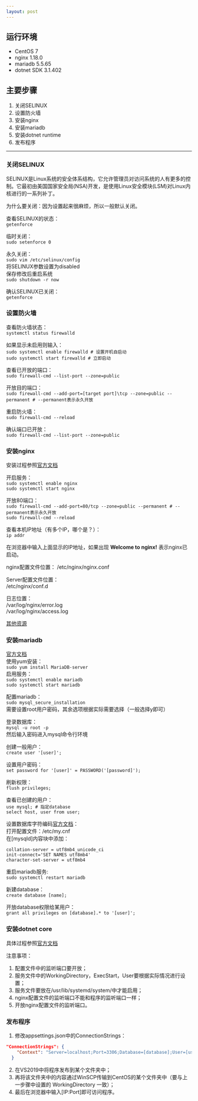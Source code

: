 ```yaml
---
layout: post
---
```


## 运行环境
* CentOS 7
* nginx 1.18.0
* mariadb 5.5.65
* dotnet SDK 3.1.402

## 主要步骤
1. 关闭SELINUX
2. 设置防火墙
3. 安装nginx
4. 安装mariadb
5. 安装dotnet runtime
6. 发布程序

---
### **关闭SELINUX**
SELINUX是Linux系统的安全体系结构，它允许管理员对访问系统的人有更多的控制。它最初由美国国家安全局(NSA)开发，是使用Linux安全模块(LSM)对Linux内核进行的一系列补丁。

为什么要关闭：因为设置起来很麻烦，所以一般默认关闭。

查看SELINUX的状态：  
`getenforce`

临时关闭：  
`sudo setenforce 0`

永久关闭：  
`sudo vim /etc/selinux/config`        
将SELINUX参数设置为disabled  
保存修改后重启系统  
`sudo shutdown -r now`

确认SELINUX已关闭：  
`getenforce`


### **设置防火墙**
查看防火墙状态：  
`systemctl status firewalld`

如果显示未启用则输入：  
`sudo systemctl enable firewalld # 设置开机自启动  `  
`sudo systemctl start firewalld # 立即启动`

查看已开放的端口：  
`sudo firewall-cmd --list-port --zone=public`

开放目的端口：  
`sudo firewall-cmd --add-port=[target port]\tcp --zone=public --permanent # --permanent表示永久开放`

重启防火墙：  
`sudo firewall-cmd --reload`

确认端口已开放：  
`sudo firewall-cmd --list-port --zone=public`

### **安装nginx**
安装过程参照[官方文档](https://nginx.org/en/linux_packages.html#RHEL-CentOS)

开启服务：  
`sudo systemctl enable nginx`  
`sudo systemctl start nginx`

开放80端口：  
`sudo firewall-cmd --add-port=80/tcp --zone=public --permanent # --permanent表示永久开放`  
`sudo firewall-cmd --reload`

查看本机IP地址（有多个IP，哪个是？）：  
`ip addr`

在浏览器中输入上面显示的IP地址，如果出现 **Welcome to nginx!** 表示nginx已启动。

nginx配置文件位置：
/etc/nginx/nginx.conf 

Server配置文件位置：  
/etc/nginx/conf.d 

日志位置：  
/var/log/nginx/error.log  
/var/log/nginx/access.log

[其他资源](https://www.digitalocean.com/community/tutorials/how-to-install-nginx-on-centos-7)

### **安装mariadb**
[官方文档](https://mariadb.com/resources/blog/installing-mariadb-10-on-centos-7-rhel-7/)  
使用yum安装：  
`sudo yum install MariaDB-server`  
启用服务：  
`sudo systemctl enable mariadb`  
`sudo systemctl start mariadb`

配置mariadb：  
`sudo mysql_secure_installation`  
需要设置root用户密码，其余选项根据实际需要选择（一般选择y即可）

登录数据库：  
`mysql -u root -p`  
然后输入密码进入mysql命令行环境

创建一般用户：  
`create user '[user]';` 

设置用户密码：  
`set password for '[user]' = PASSWORD('[password]');` 

刷新权限：  
`flush privileges;`

查看已创建的用户：  
`use mysql; # 指定database`  
`select host, user from user;`  

设置数据库字符编码[官方文档](https://mariadb.com/kb/en/setting-character-sets-and-collations/#example-changing-the-default-character-set-to-utf-8)：  
打开配置文件：/etc/my.cnf  
在[mysqld]内容块中添加：
```
collation-server = utf8mb4_unicode_ci
init-connect='SET NAMES utf8mb4'
character-set-server = utf8mb4
```

重启mariadb服务:  
`sudo systemctl restart mariadb`

新建database：  
`create database [name];`

开放database权限给某用户：  
`grant all privileges on [database].* to '[user]';`

### **安装dotnet core**
具体过程参照[官方文档](https://docs.microsoft.com/en-us/dotnet/core/install/linux-centos#centos-7-)

注意事项：  
1. 配置文件中的监听端口要开放；
2. 服务文件中的WorkingDirectory，ExecStart，User要根据实际情况进行设置；
3. 服务文件要放在/usr/lib/systemd/system/中才能启用；
4. nginx配置文件的监听端口不能和程序的监听端口一样；
5. 开放nginx配置文件的监听端口。

### **发布程序**
1. 修改appsettings.json中的ConnectionStrings：
```json
"ConnectionStrings": {
    "Context": "Server=localhost;Port=3306;Database=[database];User=[user name];Password=[password];"
  }
```  
2. 在VS2019中将程序发布到某个文件夹中；
3. 再将该文件夹中的内容通过WinSCP传输到CentOS的某个文件夹中（要与上一步骤中设置的 WorkingDirectory 一致）；
4. 最后在浏览器中输入[IP:Port]即可访问程序。